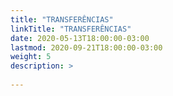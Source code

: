 ```yaml
---
title: "TRANSFERÊNCIAS"
linkTitle: "TRANSFERÊNCIAS"
date: 2020-05-13T18:00:00-03:00
lastmod: 2020-09-21T18:00:00-03:00
weight: 5
description: >
      
---
```

